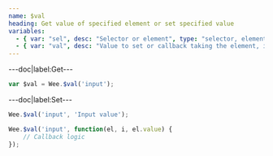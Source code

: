 ```yaml
---
name: $val
heading: Get value of specified element or set specified value
variables:
  - { var: "sel", desc: "Selector or element", type: "selector, element", req: true }
  - { var: "val", desc: "Value to set or callback taking the element, index, and existing value", type: "string, callback" }
---
```


---doc|label:Get---

```javascript
var $val = Wee.$val('input');
```

---doc|label:Set---

```javascript
Wee.$val('input', 'Input value');
```

```javascript
Wee.$val('input', function(el, i, el.value) {
    // Callback logic
});
```